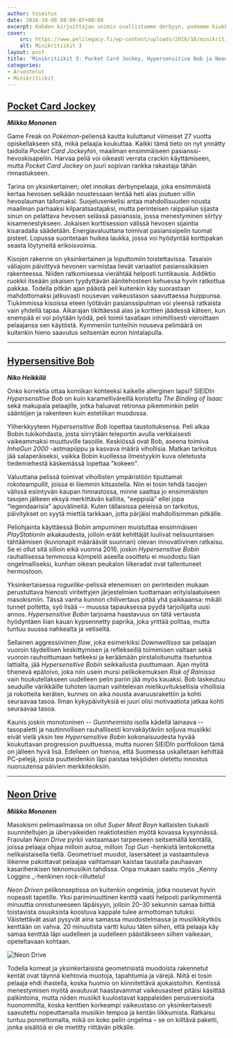 ```yaml
---
author: toimitus
date: 2016-10-08 08:09:07+00:00
excerpt: Kahden kirjoittajan voimin osallistumme derbyyn, podemme kiukkuista allergiaa ja sulatamme päämme neonvärisillä autokaistoilla.
cover:
    src: https://www.pelilegacy.fi/wp-content/uploads/2016/10/minikritiikit3.jpg
    alt: Minikritiikit 3
layout: post
title: 'Minikritiikit 3: Pocket Card Jockey, Hypersensitive Bob ja Neon Drive'
categories:
- Arvostelut
- Minikritiikit
---
```


## [Pocket Card Jockey](https://www.nintendo.com/games/detail/pocket-card-jockey-3ds)

***Miikka Mononen***

Game Freak on _Pokémon_-peliensä kautta kuluttanut viimeiset 27 vuotta opiskellakseen sitä, mikä pelaajia koukuttaa. Kaikki tämä tieto on nyt ynnätty taidolla _Pocket Card Jockeyhin_, maailman ensimmäiseen pasianssi-hevoskisapeliin. Harvaa peliä voi oikeasti verrata crackin käyttämiseen, mutta _Pocket Card Jockey_ on juuri sopivan rankka rakastaja tähän rinnastukseen.

Tarina on yksinkertainen; olet innokas derbynpelaaja, joka ensimmäistä kertaa hevosen selkään noustessaan lentää heti alas joutuen villin hevoslauman tallomaksi. Suojelusenkelisi antaa mahdollisuuden nousta maailman parhaaksi kilparatsastajaksi, mutta perinteisen raippailun sijasta sinun on pelattava hevosen selässä pasianssia, jossa menestyminen siirtyy kisamenestykseen. Jokaisen korttisession välissä hevosen sijaintia kisaradalla säädetään. Energiavaluuttana toimivat pasianssipelin tuomat pisteet. Lopussa suoritetaan huikea laukka, jossa voi hyödyntää korttipakan seasta löytyneitä erikoisvoimia.

Kisojen rakenne on yksinkertainen ja loputtomiin toistettavissa. Tasaisin väliajoin päivittyvä hevonen varmistaa lievät variaatiot pasianssikäsien rakenteessa. Niiden ratkomisessa vierähtää helposti tuntikausia. Addiktio ruokkii itseään jokaisen tyydyttävän äänitehosteen kehuessa hyvin ratkottua pakkaa. Todella pitkän ajan päästä peli kuitenkin käy suorastaan mahdottomaksi jatkuvasti nousevan vaikeustason saavuttaessa huippunsa. Tiukimmissa kisoissa eteen lyötävän pasianssipulman voi yleensä ratkaista vain yhdellä tapaa. Aikarajan tikittäessä alas ja korttien jäädessä käteen, kun enempää ei voi pöytään lyödä, peli toimii tavallaan inhimillisesti vieroittaen pelaajansa sen käytöstä. Kymmeniin tunteihin nouseva pelimäärä on kuitenkin hieno saavutus seitsemän euron hintalapulla.

***

## [Hypersensitive Bob](http://hypersensitivebob.sieidi.com/)

***Niko Heikkilä***

Onko korrektia ottaa komiikan kohteeksi kaikelle allerginen lapsi? SIEIDIn _Hypersensitive Bob_ on kuin karamelliväreillä koristeltu _The Binding of Isaac_ sekä makupala pelaajille, jotka haluavat retronsa pikemminkin pelin sääntöjen ja rakenteen kuin estetiikan muodossa.

Yliherkkyyteen _Hypersensitive Bob_ lopettaa taustoituksensa. Peli alkaa Bobin tukikohdasta, josta siirrytään teleportin avulla verkkaisesti vaikeammaksi muuttuville tasoille. Keskiössä ovat Bob, aseena toimiva _InhaGun 2000_ -astmapiippu ja kasvava määrä vihollisia. Matkan tarkoitus jää salaperäiseksi, vaikka Bobin kuollessa ilmestyykin kuva oletetusta tiedemiehestä käskemässä lopettaa "kokeen".

Valuuttana pelissä toimivat vihollisten ympäristöön tiputtamat rokoteampullit, joissa ei liiemmin kitsastella. Niin ei tosin tehdä tasojen välissä esiintyvän kaupan hinnastossa, minne saattaa jo ensimmäisten tasojen jälkeen eksyä merkittävän kalliita, "eeppisiä" ellei jopa "legendaarisia" apuvälineitä. Kuten tällaisissa peleissä on tarkoitus, päivitykset on syytä miettiä tarkkaan, jotta pärjäisi mahdollisimman pitkälle.

Peliohjainta käyttäessä Bobin ampuminen muistuttaa ensimmäisen _PlayStationin_ aikakaudesta, jolloin eräät kehittäjät luulivat nelisuuntaisen tähtäämisen (kuvionapit määräävät suunnan) olevan innovatiivinen ratkaisu. Se ei ollut sitä silloin eikä vuonna 2016, joskin _Hypersensitive Bobin_ rauhallisessa temmossa kömpelö aseella osoittelu ei muodostu liian ongelmalliseksi, kunhan oikean peukalon liikeradat ovat tallentuneet hermostoon.

Yksinkertaisessa _roguelike_-pelissä etenemisen on perinteiden mukaan perustuttava hienosti viritettyjen järjestelmien tuottamaan erityislaatuiseen masokismiin. Tässä vanha kunnon chilivertaus pitää yhä paikkaansa: mikäli tunnet poltetta, syö lisää -- muussa tapauksessa pyydä tarjoilijalta uusi annos. _Hypersensitive Bobin_ tarjoama haastavuus on tätä vertausta hyödyntäen liian kauan kypsennetty paprika, joka yrittää polttaa, mutta tuntuu suussa nahkealta ja vetiseltä.

Sellainen aggressiivinen _flow_, joka esimerkiksi _Downwellissa_ sai pelaajan vuoroin täydellisen keskittymisen ja reflekseillä toimimisen valtaan sekä vuoroin rauhoittumaan hetkeksi ja keräämään pirstaloitunutta itsetuntoa lattialta, jää _Hypersensitive Bobin_ seikkailusta puuttumaan. Ajan myötä tihenevä epätoivo, joka niin usein mursi pelikokemuksen _Risk of Rainissa_ vain houkutellakseen uudelleen pelin pariin jää myös kauaksi. Bob laskeutuu seuduille värikkäille tuhoten lauman vaihtelevan mielikuvituksellisia vihollisia ja rokotteita keräten, kunnes on aika nousta avaruusrakettiin ja kohti seuraavaa tasoa. Ilman kykypäivityksiä ei juuri olisi motivaatiota jatkaa kohti seuraavaa tasoa.

Kaunis joskin monotoninen -- _Gunnheimista_ isolla kädellä lainaava -- tasopaletti ja nautinnollisen rauhallisesti korvakäytäviin soljuva musiikki eivät vielä yksin tee _Hypersensitive Bobin_ kokonaisuudesta hyvää koukuttavan progression puuttuessa, mutta nuoren SIEIDIn portfolioon tämä on jälleen hyvä lisä. Edelleen on hienoa, että Suomessa uskalletaan kehittää PC-pelejä, joista puutteidenkin läpi paistaa tekijöiden oletettu innostus nuoruutensa päivien merkkiteoksiin.

***

## [Neon Drive](http://neondrivegame.com/)

***Miikka Mononen***

Masokismi pelimaailmassa on ollut _Super Meat Boyn_ kaltaisten tiukasti suunniteltujen ja übervaikeiden reaktiotestien myötä kovassa kysynnässä. Fraoulan _Neon Drive_ pyrkii vastaamaan tarpeeseen seitsemällä kentällä, joissa pelaaja ohjaa milloin autoa, milloin _Top Gun_ -henkistä lentokonetta nelikaistaisella tiellä. Geometriset muodot, lasersäteet ja vastaantuleva liikenne pakottavat pelaajaa vaihtamaan kaistaa taustalla pauhaavan kasarihenkisen teknomusiikin tahdissa. Onpa mukaan saatu myös _Kenny Loggins _-henkinen rock-rilluttelu!

_Neon Driven_ pelikonseptissa on kuitenkin ongelmia, jotka nousevat hyvin nopeasti tapetille. Yksi pariminuuttinen kenttä vaatii helposti parikymmentä minuuttia onnistuneeseen läpäisyyn, jolloin 20–30 sekunnin samaa biittiä toistavista osuuksista koostuva kappale tulee armottoman tutuksi. Väistettävät asiat pysyvät aina samassa muodostelmassa ja musiikkikytkös kenttään on vahva. 20 minuutista vartti kuluu täten siihen, että pelaaja käy samaa kenttää läpi uudelleen ja uudelleen päästäkseen siihen vaikeaan, opeteltavaan kohtaan.

![Neon Drive](http://i.giphy.com/l3vRjjU96CMslT4Va.gif)

Todella komeat ja yksinkertaisista geometrisistä muodoista rakennetut kentät ovat täynnä kiehtovia muotoja, tapahtumia ja värejä. Niitä ei tosin pelaaja ehdi ihastella, koska huomio on kiinnitettävä ajokaistoihin. Kentissä menestymisen myötä avautuvat haastavammat vaikeusasteet pitäisi käsittää palkintoina, mutta niiden musiikit kuulostavat kappaleiden perusversioita huonommilta, koska kenttien korkeampi vaikeustaso on yksinkertaisesti saavutettu nopeuttamalla musiikin tempoa ja kentän liikkumista. Ratkaisu tuntuu ponnettomalta, mikä on koko pelin ongelma – se on kiiltävä paketti, jonka sisältöä ei ole mietitty riittävän pitkälle.
